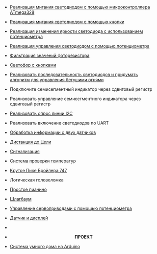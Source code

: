 - [Реализация мигания светодиодом с помощью микроконтроллера ATmega328](https://wokwi.com/projects/410753595046897665)
- [Реализация мигания светодиодом с помощью кнопки](https://wokwi.com/projects/410753954739963905)
- [Реализация изменения яркости светодиода с использованием потенциометра](https://wokwi.com/projects/410754149719542785)
- [Реализация управления светодиодом с помощью потенциометра](https://wokwi.com/projects/412733496563834881)
- [Фильтрация значений фоторезистора](https://wokwi.com/projects/412732634613263361)
- [Светофор с кнопками](https://wokwi.com/projects/409285343740049409)
- [Реализовать последовательность светодиодов и придумать алгоритм для управления бегущими огнями](https://wokwi.com/projects/408625574363911169)
- Подключите семисегментный индикатор через сдвиговый регистр
- Реализовать управление семисегментного индикатора через сдвиговый регистр
- [Реализовать опрос линии I2C](https://wokwi.com/projects/410522578887656449)
- Реализовать включение светодиодов по UART
- [Обработка информации с двух датчиков](https://wokwi.com/projects/410524312530509825)
- [Дистанция до Цели](https://wokwi.com/projects/410523685014193153)
- [Сигнализация](https://wokwi.com/projects/410526473771202561)
- [Система проверки температур](https://wokwi.com/projects/410526296515659777)
- [Крутое Пике Бройлера 747](https://wokwi.com/projects/410524587927581697)
- Логическая головоломка
- [Простое пианино](https://wokwi.com/projects/410526664559657985)
- [Шлагбаум](https://wokwi.com/projects/409893835285409793)
- [Управление сервоприводами с помощью потенциометра](https://wokwi.com/projects/410524698753719297)
- [Датчик и дисплей](https://wokwi.com/projects/410525505774783489)

- 
- <p align="center"> <strong>ПРОЕКТ</strong> </p>
- [Система умного дома на Arduino](https://github.com/Vladislav-fesc/Smart-home-system-on-Arduino)


